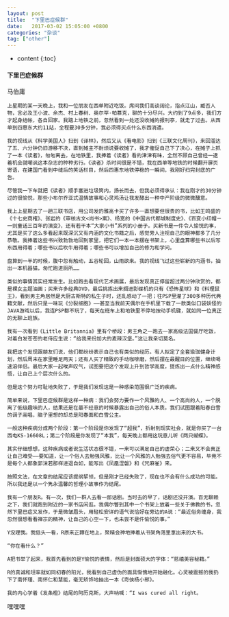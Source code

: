 ```yaml
---
layout: post
title:  "下里巴症候群"
date:   2017-03-02 15:05:00 +0800
categories: "杂谈"
tag: ["other"]
---
```



* content
{:toc}

#### 下里巴症候群

马伯庸


    上星期的某一天晚上，我和一位朋友在西单附近吃饭。席间我们高谈阔论，指点江山，臧否人物，言必及王小波、余杰、村上春树、奥尔罕·帕慕克，聊的十分尽兴。大约到了9点多，我们方才起身结帐，各自回家。我踏上地铁之前，忽然看到一处还没收摊的报刊亭，就走了过去。从西单到四惠东大约11站，全程要30多分钟，我必须得买点什么东西消遣。

    我的视线从《科学美国人》扫到《译林》，然后又从《看电影》扫到《三联文化周刊》，来回溜达了五、六分钟仍旧游移不决，直到摊主不耐烦说要收摊了，我才催促自己下了决心，在摊子上抓了一本《读者》，匆匆离去。在地铁里，我捧着《读者》看的津津有味，全然不顾自己曾经一逮着机会就嘲讽这本杂志的种种劣行。《读者》杀时间很是不错，我在西单等地铁的时候翻开扉页寄语，在建国门看到中缝后的笑话栏目，然后四惠东地铁停稳的一瞬间，我刚好扫完封底的广告。

    尽管我一下车就把《读者》顺手塞进垃圾筒内，扬长而去，但我必须得承认：我在刚才的30分钟过的很愉悦，那些小布尔乔亚式温情故事和心灵鸡汤让我发酵出一种中产阶级的微微醺意。

    我上上星期去了一趟三联书店，用公司发的雅高卡买了许多一直想要但很贵的书，比如王鸣盛的《十七史商榷》、张岩的《审核古文<尚书>案》、杨宽的《中国古代都城制度史》、《百变小红帽－一则童话三百年的演变》，还有若干本“大家小书”系列的小册子。买新书是一件令人愉悦的事，尤其是买了这么多看起来既深沉又有内涵的文化书籍之后，感觉旁人注视自己的眼神都多了几分恭敬。我捧着这些书兴致勃勃地回到家里，把它们一本一本摆在书架上，心里盘算哪些书以后写东西用得着；哪些书以后吹牛用得着；哪些书可以增加自己的修为和学问。

    盘算到一半的时候，腹中忽有触动，五谷轮回，山雨欲来。我的视线飞过这些崭新的内涵书，抽出一本机器猫，匆忙跑进厕所……

    类似的事情其实经常发生。比如跑去看现代艺术画展，最后发现真正停留超过两分钟欣赏的，都是裸女主题油画；买来许多经典DVD，最后挑拣出来搁进影碟机的只有《恐怖星球》和《料理鼠王》，看到男主角居然是大厨古斯特的私生子时，还乱感动了一把；往PSP里灌了300多种历代典籍文献，然后只是一味玩《分裂细胞》——甚至当我前天偶尔在手机里下载了一款类似口袋妖怪的JAVA游戏以后，我连PSP都不玩了，每天在班车上和地铁里不停地按动手机键，就如同一位真正的无聊上班族。

    我有一次看到《Little Britannia》里有个桥段：男主角之一跑去一家高级法国餐厅吃饭，对着白发苍苍的老侍应生说：“给我来份加大的麦辣汉堡。”这让我亲切莫名。

    我把这个发现跟朋友们说，他们都纷纷表示自己也有类似的经历。有人拟定了全套瑜珈健身计划，然后周末在家里睡足两天；还有人买了精致的手动咖啡磨，然后摆在最醒目的位置，继续喝速溶伴侣。最后大家一起唉声叹气，试图要把这个发现上升到哲学高度，提炼出一点什么精神感悟，让自己上个层次什么的。

    但是这个努力可耻地失败了，于是我们发现这是一种感染范围很广泛的疾病。

    简单来说，下里巴症候群是这样一种病：我们会努力要作一个风雅的人、一个高尚的人，一个脱离了低级趣味的人，结果还是在最不经意的时候暴露出自己的俗人本质。我们试图跟着阳春白雪的调子高唱，脑子里想的却总是阳春面和白雪公主。

    一般这种疾病分成两个阶段：第一个阶段是你发现了“超我”，折射到现实社会，就是你买了一台西电KS-16608L；第二个阶段是你发现了“本我”，每天晚上都用这玩意儿听《两只蝴蝶》。

    其实仔细想想，这种疾病或者说生活状态很不错，一来可以满足自己的虚荣心；二来又不会真正让自己难受——要知道，让一个俗人去勉强风雅，比让一个风雅的人勉强去俗气更不容易，毕竟不是每个人都象郭沫若那样进退自如，能写出《凤凰涅磐》和《咒麻雀》来。

    按照文法，在文章的结尾应该提纲挈领，但是刚才已经失败了，现在也不会有什么成功的可能。所以我还是以一个隽永温馨的哲理小故事作为结尾。

    我有一个朋友R。有一次，我们一群人去看一部话剧。当时去的早了，话剧还没开演。百无聊赖之下，我们就跑到附近的一家书店闲逛。我偶尔瞥到其中一个书架上放着一些关于佛教的书，忽然下里巴症又发作，于是微皱眉头，用轻松安详的语气说恰好在旁边的A说：“最近俗务缠身，我忽然很想看看禅宗的精神，让自己的心空一下，也未尝不是件愉悦的事。”

    Y没理我。我低头一看，R原来正蹲在地上，聚精会神地捧着从书架角落里拿出来的大书。

    “你在看什么？”

    A把书举了起来，我首先看到的是Y愉悦的表情，然后是封面硕大的字体：“慈禧美容秘籍。”

    R的真诚和坦率就如同初春的阳光，我看到自己虚伪的面具惭愧地开始融化。心灵被震撼的我扔下了南怀瑾、南怀仁和慧能，毫无矫饰地抽出一本《奇侠杨小邪》。

    我的内心学着《发条橙》结尾的阿历克斯，大声呐喊：“I was cured all right。


嘿嘿嘿
